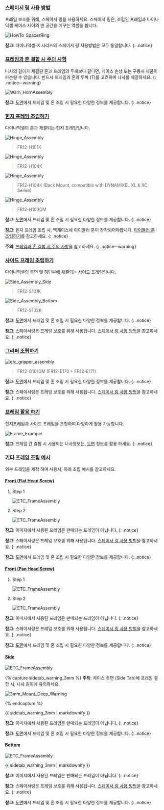 
### [스페이서 링 사용 방법](#스페이서-링-사용-방법)

프레임 보호를 위해, 스페이서 링을 사용하세요. 스페이서 링은, 조립된 프레임과 다이나믹셀 케이스 사이의 빈 공간을 메꾸는 역할을 합니다. 

![HowTo_SpacerRing](/assets/images/dxl/x/assembly/common/howto_spacering_kr.png)

**참고**: 다이나믹셀-X 시리즈의 스페이서 링 사용방법은 모두 동일합니다. 
{: .notice}

### [프레임과 혼 결합 시 주의 사항](#프레임과-혼-결합-시-주의-사항)

나사의 길이가 체결된 혼과 프레임의 두께보다 길다면, 케이스 손상 또는 구동시 제품이 파손될 수 있습니다. 반드시 프레임과 혼의 두께 (T)를 고려하여 나사를 체결하세요.
{: .notice--warning}

![Warn_HornAssembly](/assets/images/dxl/x/assembly/xl430/xl_xc430_warning.png)

**참고**: [도면](#도면)에서 프레임 및 혼 조립 시 필요한 다양한 정보를 제공합니다. 
{: .notice}

### [힌지 프레임 조립하기](#힌지-프레임-조립하기)

다이나믹셀의 혼과 체결되는 힌지 프레임입니다. 

![Hinge_Assembly](/assets/images/dxl/x/assembly/xl430/hinge/xl430_fr12-h101k.jpg)

> FR12-H101K

![Hinge_Assembly](/assets/images/dxl/x/assembly/xl430/hinge/xl430_fr12-h104k_01.jpg)

> FR12-H104K

![Hinge_Assembly](/assets/images/dxl/x/assembly/xl430/hinge/xl430_fr12-h104k_02.jpg)

> FR12-H104K (Back Mount, compatible with DYNAMIXEL XL & XC Series)

![Hinge_Assembly](/assets/images/dxl/x/assembly/xl430/hinge/xl430_fr12-h103gm.jpg)

> FR12-H103GM

**참고**: [도면](#도면)에서 프레임 및 혼 조립 시 필요한 다양한 정보를 제공합니다. 
{: .notice}

**참고**: 힌지 프레임 조립 시, 백케이스에 아이들러 혼이 장착되어야합니다. [아이들러 혼 조립하기](#아이들러-혼-조립하기)를 참고하세요.
{: .notice}

**주의**: [프레임과 혼 결합 시 주의 사항](#프레임과-혼-결합-시-주의-사항)을 참고하세요.
{: .notice--warning}

### [사이드 프레임 조립하기](#사이드-프레임-조립하기)

다이나믹셀의 측면 및 하단부에 체결되는 사이드 프레임입니다.

![Side_Assembly_Side](/assets/images/dxl/x/assembly/xl430/side/xl430_fr12_s101k.jpg)

> FR12-S101K

![Side_Assembly_Bottom](/assets/images/dxl/x/assembly/xl430/side/xl430_fr12_s102k.jpg)

> FR12-S102K

**참고**: [도면](#도면)에서 프레임 및 혼 조립 시 필요한 다양한 정보를 제공합니다. 
{: .notice}

**참고**: 스페이서링은 프레임 보호를 위해 사용됩니다. [스페이서 링 사용 방법](#스페이서-링-사용-방법)을 참고하세요.
{: .notice}

### [그리퍼 조립하기](#그리퍼-조립하기)

![etc_gripper_assembly](/assets/images/dxl/x/assembly/xl430/etc/xl430_fr12_g101_e170_e171.jpg)

> FR12-G101GM (FR12-E170 + FR12-E171) 

**참고**: [도면](#도면)에서 프레임 및 혼 조립 시 필요한 다양한 정보를 제공합니다. 
{: .notice}

**참고**: 스페이서링은 프레임 보호를 위해 사용됩니다. [스페이서 링 사용 방법](#스페이서-링-사용-방법)을 참고하세요.
{: .notice}

### [프레임 활용 하기](#프레임-활용-하기)

힌지프레임과 사이드 프레임을 조합하여 다양하게 활용 가능합니다. 

![Frame_Example](/assets/images/dxl/x/assembly/xl430/xl_xc430_frame_compatibility-01.jpg)

**참고**: 프레임 간 결합 시 사용되는 나사정보는, [도면](#도면) 정보를 활용 하세요. 
{: .notice}

### [기타 프레임 조립 예시](#기타-프레임-조립-예시)

외부 프레임을 제작 하여 사용시, 아래 조립 예시를 참고하세요. 

#### [Front (Flat Head Screw)](#front-flat-head-screw)

1. Step 1  

    ![ETC_FrameAssembly](/assets/images/dxl/x/assembly/xl430/etc/xl430_etc_assembly_example_front1_01.jpg)

2. Step 2  

    ![ETC_FrameAssembly](/assets/images/dxl/x/assembly/xl430/etc/xl430_etc_assembly_example_front1_02.jpg)

  **참고**: 이미지에서 사용된 프레임은 판매되는 프레임이 아닙니다.
  {: .notice}
  
  **참고**: 스페이서링은 프레임 보호를 위해 사용됩니다. [스페이서 링 사용 방법](#스페이서-링-사용-방법)을 참고하세요.
  {: .notice}
  
  **참고**: [도면](#도면)에서 프레임 및 혼 조립 시 필요한 다양한 정보를 제공합니다. 
  {: .notice}

#### [Front (Pan Head Screw)](#front-pan-head-screw)

1. Step 1
  
    ![ETC_FrameAssembly](/assets/images/dxl/x/assembly/xl430/etc/xl430_etc_assembly_example_front1_01.jpg)

2. Step 2

    ![ETC_FrameAssembly](/assets/images/dxl/x/assembly/xl430/etc/xl430_etc_assembly_example_front2_02.jpg)

  **참고**: 이미지에서 사용된 프레임은 판매되는 프레임이 아닙니다.
  {: .notice}
  
  **참고**: 스페이서링은 프레임 보호를 위해 사용됩니다. [스페이서 링 사용 방법](#스페이서-링-사용-방법)을 참고하세요.
  {: .notice}
  
  **참고**: [도면](#도면)에서 프레임 및 혼 조립 시 필요한 다양한 정보를 제공합니다. 
  {: .notice}

#### [Side](#side)

  ![ETC_FrameAssembly](/assets/images/dxl/x/assembly/xl430/etc/xl430_etc_assembly_example_side.jpg)
  
  {% capture sidetab_warning_3mm %}
  **주의**: 케이스 측면 (Side Tab)에 프레임 결합 시, 나사 길이에 유의하세요.  
  
  ![3mm_Mount_Deep_Warning](/assets/images/dxl/x/assembly/xl430/etc/xl430_3mm_mount_warning.jpg)
  
  {% endcapture %}
  
  <div class="notice--warning">{{ sidetab_warning_3mm | markdownify }}</div> 
  
  **참고**: 이미지에서 사용된 프레임은 판매되는 프레임이 아닙니다.
  {: .notice}
  
  **참고**: [도면](#도면)에서 프레임 및 혼 조립 시 필요한 다양한 정보를 제공합니다. 
  {: .notice}
  
#### [Bottom](#bottom)

  ![ETC_FrameAssembly](/assets/images/dxl/x/assembly/xl430/etc/xl430_etc_assembly_example_bottom.jpg)
  
  <div class="notice--warning">{{ sidetab_warning_3mm | markdownify }}</div> 
  
  **참고**: 이미지에서 사용된 프레임은 판매되는 프레임이 아닙니다.
  {: .notice}
  
  **참고**: 스페이서링은 프레임 보호를 위해 사용됩니다. [스페이서 링 사용 방법](#스페이서-링-사용-방법)을 참고하세요.
  {: .notice}
  
  **참고**: [도면](#도면)에서 프레임 및 혼 조립 시 필요한 다양한 정보를 제공합니다. 
  {: .notice}
  
